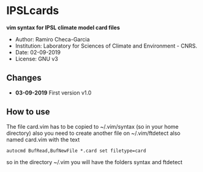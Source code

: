 # IPSLcards

**vim syntax for IPSL climate model card files**

 - Author: Ramiro Checa-Garcia 
 - Institution: Laboratory for Sciences of Climate and Environment - CNRS.
 - Date: 02-09-2019
 - License: GNU v3

## Changes
 
 - **03-09-2019** First version v1.0

## How to use

The file card.vim has to be copied to ~/.vim/syntax (so in your home directory)
also you need to create another file on ~/.vim/ftdetect also named card.vim with the text

    autocmd BufRead,BufNewFile *.card set filetype=card

so in the directory ~/.vim you will have the folders syntax and ftdetect


